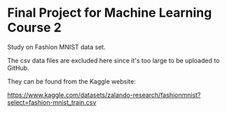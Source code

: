 # Final Project for Machine Learning Course 2

Study on Fashion MNIST data set.

The csv data files are excluded here since it's too large to be uploaded to GitHub.

They can be found from the Kaggle website:

<https://www.kaggle.com/datasets/zalando-research/fashionmnist?select=fashion-mnist_train.csv>
